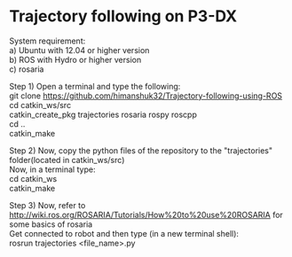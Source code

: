 # Trajectory following on P3-DX

System requirement:                                           
  a) Ubuntu with 12.04 or higher version                                      
  b) ROS with Hydro or higher version                                 
  c) rosaria                                         

Step 1) Open a terminal and type the following:                                        
           git clone https://github.com/himanshuk32/Trajectory-following-using-ROS                        
           cd catkin_ws/src                                                
           catkin_create_pkg trajectories rosaria rospy roscpp                                                       
           cd ..                                              
           catkin_make                                                                                        
   
Step 2) Now, copy the python files of the repository to the "trajectories" folder(located in catkin_ws/src)                           
        Now, in a terminal type:                             
           cd catkin_ws                                
           catkin_make                                                                                       
           
Step 3) Now, refer to http://wiki.ros.org/ROSARIA/Tutorials/How%20to%20use%20ROSARIA for some basics of rosaria                           
        Get connected to robot and then type (in a new terminal shell):                                       
           rosrun trajectories <file_name>.py                              
           
